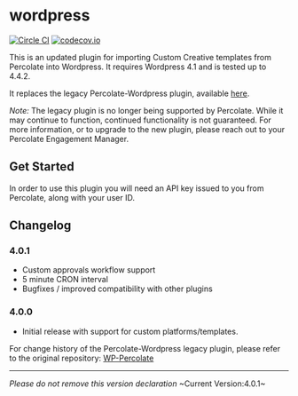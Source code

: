 # wordpress

[![Circle CI](https://circleci.com/gh/percolate/wordpress.svg?style=svg&circle-token=31cbc7d300a4aaa0396a12fffc722cda7a00dc7b)](https://circleci.com/gh/percolate/wordpress)
[![codecov.io](https://codecov.io/github/percolate/wordpress/coverage.svg?branch=master&token=D4xm32VsPP)](https://codecov.io/github/percolate/wordpress?branch=master)

This is an updated plugin for importing Custom Creative templates
from Percolate into Wordpress.
It requires Wordpress 4.1 and is tested up to 4.4.2.

It replaces the legacy Percolate-Wordpress plugin, available [here](https://github.com/percolate/WP-Percolate).

*Note:* The legacy plugin is no longer being supported by Percolate.
While it may continue to function, continued functionality is not guaranteed.
For more information, or to upgrade to the new plugin,
please reach out to your Percolate Engagement Manager.

## Get Started

In order to use this plugin you will need an API key issued to you from Percolate,
along with your user ID.

## Changelog

### 4.0.1

* Custom approvals workflow support
* 5 minute CRON interval
* Bugfixes / improved compatibility with other plugins

### 4.0.0

* Initial release with support for custom platforms/templates.

For change history of the Percolate-Wordpress legacy plugin,
please refer to the original repository:
[WP-Percolate](https://github.com/percolate/WP-Percolate)

--------------------------------------------------
_Please do not remove this version declaration_
~Current Version:4.0.1~
